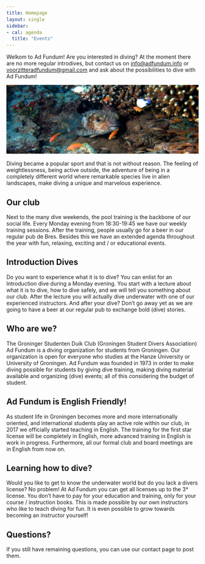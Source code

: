 ```yaml
---
title: Homepage
layout: single
sidebar:
- cal: agenda
  title: "Events"
---
```

Welkom to Ad Fundum!
Are you interested in diving? At the moment there are no more regular introdives, but contact us on [info@adfundum.info](mailto:info@adfundum.info) or [voorzitteradfundum@gmail.com](mailto:voorzitteradfundum@gmail.com) and ask about the possibilities to dive with Ad Fundum!

![](assets/img/dscn8293kopie.jpg)

Diving became a popular sport and that is not without reason. The feeling of weightlessness, being active outside, the adventure of being in a completely different world where remarkable species live in alien landscapes, make diving a unique and marvelous experience.

## Our club

Next to the many dive weekends, the pool training is the backbone of our social life. Every Monday evening from 18:30-19:45 we have our weekly training sessions. After the training, people usually go for a beer in our regular pub de Bres. Besides this we have an extended agenda throughout the year with fun, relaxing, exciting and / or educational events.

## Introduction Dives

Do you want to experience what it is to dive? You can enlist for an Introduction dive during a Monday evening. You start with a lecture about what it is to dive, how to dive safely, and we will tell you something about our club. After the lecture you will actually dive underwater with one of our experienced instructors. And after your dive? Don’t go away yet as we are going to have a beer at our regular pub to exchange bold (dive) stories.

## Who are we?

The Groninger Studenten Duik Club (Groningen Student Divers Association) Ad Fundum is a diving organization for students from Groningen. Our organization is open for everyone who studies at the Hanze University or University of Groningen. Ad Fundum was founded in 1973 in order to make diving possible for students by giving dive training, making diving material available and organizing (dive) events; all of this considering the budget of student.

## Ad Fundum is English Friendly!

As student life in Groningen becomes more and more internationally oriented, and international students play an active role within our club, in 2017 we officially started teaching in English. The training for the first star license will be completely in English, more advanced training in English is work in progress. Furthermore, all our formal club and board meetings are in English from now on.

## Learning how to dive?

Would you like to get to know the underwater world but do you lack a divers license? No problem! At Ad Fundum you can get all licenses up to the 3* license. You don’t have to pay for your education and training, only for your course / instruction books. This is made possible by our own instructors who like to teach diving for fun. It is even possible to grow towards becoming an instructor yourself!

## Questions?

If you still have remaining questions, you can use our contact page to post them.
